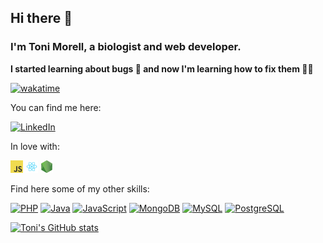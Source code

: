 ## Hi there 👋

<!--
**tonimorell/tonimorell** is a ✨ _special_ ✨ repository because its `README.md` (this file) appears on your GitHub profile.

Here are some ideas to get you started:

- 🔭 I’m currently working on ...
- 🌱 I’m currently learning ...
- 👯 I’m looking to collaborate on ...
- 🤔 I’m looking for help with ...
- 💬 Ask me about ...
- 📫 How to reach me: ...
- 😄 Pronouns: ...
- ⚡ Fun fact: ...
-->

### I'm Toni Morell, a biologist and web developer.

**I started learning about bugs 🐞 and now I'm learning how to fix them 👩‍💻**

[![wakatime](https://wakatime.com/badge/user/0314f862-a840-4097-a5f5-e3b2f2c099f9.svg)](https://wakatime.com/@0314f862-a840-4097-a5f5-e3b2f2c099f9)

You can find me here:

[![LinkedIn](https://img.shields.io/badge/LinkedIn-Toni_Morell-0A66C2?style=for-the-badge&logo=linkedin&logoColor=white&labelColor=101010)](https://www.linkedin.com/in/toni-m-8458a1159)

In love with:

<code><img height="20" alt="javascript" src="https://raw.githubusercontent.com/github/explore/80688e429a7d4ef2fca1e82350fe8e3517d3494d/topics/javascript/javascript.png"></code>
<code><img height="20" alt="react" src="https://raw.githubusercontent.com/github/explore/80688e429a7d4ef2fca1e82350fe8e3517d3494d/topics/react/react.png"></code>
<code><img height="20" alt="nodejs" src="https://raw.githubusercontent.com/github/explore/80688e429a7d4ef2fca1e82350fe8e3517d3494d/topics/nodejs/nodejs.png"></code>

Find here some of my other skills:

[![PHP](https://img.shields.io/badge/PHP-8892BF?style=for-the-badge&logo=php&logoColor=white&labelColor=101010)]()
[![Java](https://img.shields.io/badge/Java-196D80?style=for-the-badge&logo=java&logoColor=white&labelColor=101010)]()
[![JavaScript](https://img.shields.io/badge/JavaScript-F7dF1e?style=for-the-badge&logo=javascript&logoColor=white&labelColor=101010)]()
[![MongoDB](https://img.shields.io/badge/MongoDB-0FA84F?style=for-the-badge&logo=mongodb&logoColor=white&labelColor=101010)]()
[![MySQL](https://img.shields.io/badge/MySQL-007690?style=for-the-badge&logo=mysql&logoColor=white&labelColor=101010)]()
[![PostgreSQL](https://img.shields.io/badge/PostgreSQL-2F6792?style=for-the-badge&logo=postgresql&logoColor=white&labelColor=101010)]()

[![Toni's GitHub stats](https://github-readme-stats.vercel.app/api?username=amorellb)](https://github.com/anuraghazra/github-readme-stats)
